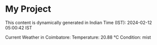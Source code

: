 # My Project

This content is dynamically generated in Indian Time (IST): 2024-02-12 05:00:42 IST


Current Weather in Coimbatore:
Temperature: 20.88 °C
Condition: mist
